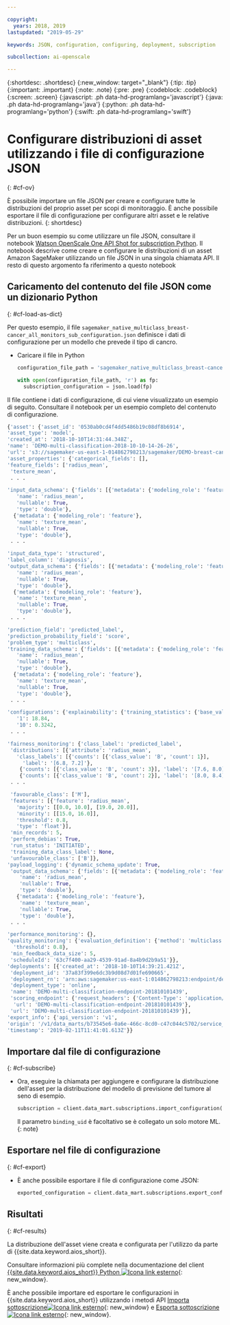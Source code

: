 ```yaml
---

copyright:
  years: 2018, 2019
lastupdated: "2019-05-29"

keywords: JSON, configuration, configuring, deployment, subscription

subcollection: ai-openscale

---
```


{:shortdesc: .shortdesc}
{:new_window: target="_blank"}
{:tip: .tip}
{:important: .important}
{:note: .note}
{:pre: .pre}
{:codeblock: .codeblock}
{:screen: .screen}
{:javascript: .ph data-hd-programlang='javascript'}
{:java: .ph data-hd-programlang='java'}
{:python: .ph data-hd-programlang='python'}
{:swift: .ph data-hd-programlang='swift'}

# Configurare distribuzioni di asset utilizzando i file di configurazione JSON
{: #cf-ov}

È possibile importare un file JSON per creare e configurare tutte le distribuzioni del proprio asset per scopi di monitoraggio. È anche possibile esportare il file di configurazione per configurare altri asset e le relative distribuzioni.
{: shortdesc}

Per un buon esempio su come utilizzare un file JSON, consultare il notebook [Watson OpenScale One API Shot for subscription Python](https://github.com/pmservice/ai-openscale-tutorials/blob/master/notebooks/Watson%20OpenScale%20One%20API%20Shot%20for%20subscription.ipynb). Il notebook descrive come creare e configurare le distribuzioni di un asset Amazon SageMaker utilizzando un file JSON in una singola chiamata API. Il resto di questo argomento fa riferimento a questo notebook

## Caricamento del contenuto del file JSON come un dizionario Python
{: #cf-load-as-dict}

Per questo esempio, il file `sagemaker_native_multiclass_breast-cancer_all_monitors_sub_configuration.json` definisce i dati di configurazione per un modello che prevede il tipo di cancro.

- Caricare il file in Python

    ```python
    configuration_file_path = 'sagemaker_native_multiclass_breast-cancer_all_monitors_sub_configuration.json'

  with open(configuration_file_path, 'r') as fp:
      subscription_configuration = json.load(fp)
    ```

Il file contiene i dati di configurazione, di cui viene visualizzato un esempio di seguito. Consultare il notebook per un esempio completo del contenuto di configurazione.

  ```python
  {'asset': {'asset_id': '0530ab0cd4f4dd5486b19c08df8b6914',
  'asset_type': 'model',
  'created_at': '2018-10-10T14:31:44.348Z',
  'name': 'DEMO-multi-classification-2018-10-10-14-26-26',
  'url': 's3://sagemaker-us-east-1-014862798213/sagemaker/DEMO-breast-cancer-prediction/DEMO-multi-classification-2018-10-10-14-26-26/output/model.tar.gz'},
 'asset_properties': {'categorical_fields': [],
  'feature_fields': ['radius_mean',
   'texture_mean',
   . . .

  'input_data_schema': {'fields': [{'metadata': {'modeling_role': 'feature'},
     'name': 'radius_mean',
     'nullable': True,
     'type': 'double'},
    {'metadata': {'modeling_role': 'feature'},
     'name': 'texture_mean',
     'nullable': True,
     'type': 'double'},
   . . .

  'input_data_type': 'structured',
  'label_column': 'diagnosis',
  'output_data_schema': {'fields': [{'metadata': {'modeling_role': 'feature'},
     'name': 'radius_mean',
     'nullable': True,
     'type': 'double'},
    {'metadata': {'modeling_role': 'feature'},
     'name': 'texture_mean',
     'nullable': True,
     'type': 'double'},
   . . .

  'prediction_field': 'predicted_label',
  'prediction_probability_field': 'score',
  'problem_type': 'multiclass',
  'training_data_schema': {'fields': [{'metadata': {'modeling_role': 'feature'},
     'name': 'radius_mean',
     'nullable': True,
     'type': 'double'},
    {'metadata': {'modeling_role': 'feature'},
     'name': 'texture_mean',
     'nullable': True,
     'type': 'double'},
   . . .

 'configurations': {'explainability': {'training_statistics': {'base_values': {'0': 13.37,
     '1': 18.84,
     '10': 0.3242,
   . . .

  'fairness_monitoring': {'class_label': 'predicted_label',
   'distributions': [{'attribute': 'radius_mean',
     'class_labels': [{'counts': [{'class_value': 'B', 'count': 1}],
       'label': '[6.8, 7.2]'},
      {'counts': [{'class_value': 'B', 'count': 3}], 'label': '[7.6, 8.0]'},
      {'counts': [{'class_value': 'B', 'count': 2}], 'label': '[8.0, 8.4]'},
   . . .

   'favourable_class': ['M'],
   'features': [{'feature': 'radius_mean',
     'majority': [[0.0, 10.0], [19.0, 20.0]],
     'minority': [[15.0, 16.0]],
     'threshold': 0.8,
     'type': 'float'}],
   'min_records': 5,
   'perform_debias': True,
   'run_status': 'INITIATED',
   'training_data_class_label': None,
   'unfavourable_class': ['B']},
  'payload_logging': {'dynamic_schema_update': True,
   'output_data_schema': {'fields': [{'metadata': {'modeling_role': 'feature'},
      'name': 'radius_mean',
      'nullable': True,
      'type': 'double'},
     {'metadata': {'modeling_role': 'feature'},
      'name': 'texture_mean',
      'nullable': True,
      'type': 'double'},
   . . .

  'performance_monitoring': {},
  'quality_monitoring': {'evaluation_definition': {'method': 'multiclass',
    'threshold': 0.8},
   'min_feedback_data_size': 5,
   'scheduleId': '63c7f400-aa29-4539-91ad-8a4b9d2b9a51'}},
 'deployments': [{'created_at': '2018-10-10T14:39:21.421Z',
   'deployment_id': '37a83f399e6dc3b9d08d7d01fe690665',
   'deployment_rn': 'arn:aws:sagemaker:us-east-1:014862798213:endpoint/demo-multi-classification-endpoint-201810101439',
   'deployment_type': 'online',
   'name': 'DEMO-multi-classification-endpoint-201810101439',
   'scoring_endpoint': {'request_headers': {'Content-Type': 'application/json'},
    'url': 'DEMO-multi-classification-endpoint-201810101439'},
   'url': 'DEMO-multi-classification-endpoint-201810101439'}],
 'export_info': {'api_version': 'v1',
  'origin': '/v1/data_marts/b73545e6-0a6e-466c-8cd0-c47c044c5702/service_bindings/bf44cc7f-990d-4942-bfc6-cbcf71a1b78c/subscriptions/0530ab0cd4f4dd5486b19c08df8b6914',
  'timestamp': '2019-02-11T11:41:01.613Z'}}
  ```

## Importare dal file di configurazione
{: #cf-subscribe}

- Ora, eseguire la chiamata per aggiungere e configurare la distribuzione dell'asset per la distribuzione del modello di previsione del tumore al seno di esempio.

    ```python
    subscription = client.data_mart.subscriptions.import_configuration(binding_uid=binding_uid, configuration_data=subscription_configuration)
    ```

  Il parametro `binding_uid` è facoltativo se è collegato un solo motore ML.
  {: note}

## Esportare nel file di configurazione
{: #cf-export}

- È anche possibile esportare il file di configurazione come JSON:

    ```python
    exported_configuration = client.data_mart.subscriptions.export_configuration(binding_uid=binding_uid, subscription_uid=subscription.uid)
    ```

## Risultati
{: #cf-results}

La distribuzione dell'asset viene creata e configurata per l'utilizzo da parte di {{site.data.keyword.aios_short}}.

Consultare informazioni più complete nella documentazione del client  [{{site.data.keyword.aios_short}} Python ![Icona link esterno](../../icons/launch-glyph.svg "Icona link esterno")](http://ai-openscale-python-client-dev.mybluemix.net/#subscriptions){: new_window}.

È anche possibile importare ed esportare le configurazioni in {{site.data.keyword.aios_short}} utilizzando i metodi API  [Importa sottoscrizione![Icona link esterno](../../icons/launch-glyph.svg "Icona link esterno")](https://{DomainName}/apidocs/ai-openscale#import-subscription){: new_window} e [Esporta sottoscrizione![Icona link esterno](../../icons/launch-glyph.svg "Icona link esterno")](https://{DomainName}/apidocs/ai-openscale#export-subscription){: new_window}.
